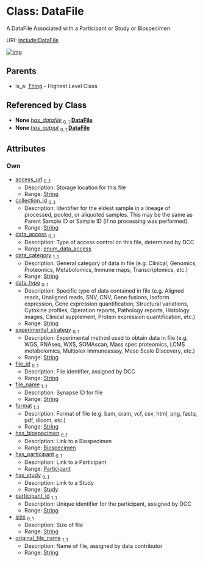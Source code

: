 
# Class: DataFile


A DataFile Associated with a Participant or Study or Biospecimen

URI: [include:DataFile](https://w3id.org/include/DataFile)


[![img](https://yuml.me/diagram/nofunky;dir:TB/class/[Thing],[Study],[Participant],[Study]<has_study%200..1-++[DataFile&#124;access_url:string%20%3F;collection_id:string%20%3F;data_access:enum_data_access%20%3F;data_category:string;data_type:string%20%3F;experimental_strategy:string%20%3F;file_id:string%20%3F;file_name:string;format:string;participant_id:string;size:string%20%3F;original_file_name:string],[Participant]<has_participant%200..1-++[DataFile],[Biospecimen]<has_biospecimen%200..1-++[DataFile],[Biospecimen]++-%20has_datafile%200..1>[DataFile],[Participant]++-%20has_datafile%200..1>[DataFile],[Assay]++-%20has_output%200..1>[DataFile],[Thing]^-[DataFile],[Biospecimen],[Assay])](https://yuml.me/diagram/nofunky;dir:TB/class/[Thing],[Study],[Participant],[Study]<has_study%200..1-++[DataFile&#124;access_url:string%20%3F;collection_id:string%20%3F;data_access:enum_data_access%20%3F;data_category:string;data_type:string%20%3F;experimental_strategy:string%20%3F;file_id:string%20%3F;file_name:string;format:string;participant_id:string;size:string%20%3F;original_file_name:string],[Participant]<has_participant%200..1-++[DataFile],[Biospecimen]<has_biospecimen%200..1-++[DataFile],[Biospecimen]++-%20has_datafile%200..1>[DataFile],[Participant]++-%20has_datafile%200..1>[DataFile],[Assay]++-%20has_output%200..1>[DataFile],[Thing]^-[DataFile],[Biospecimen],[Assay])

## Parents

 *  is_a: [Thing](Thing.md) - Highest Level Class

## Referenced by Class

 *  **None** *[has_datafile](has_datafile.md)*  <sub>0..1</sub>  **[DataFile](DataFile.md)**
 *  **None** *[has_output](has_output.md)*  <sub>0..1</sub>  **[DataFile](DataFile.md)**

## Attributes


### Own

 * [access_url](access_url.md)  <sub>0..1</sub>
     * Description: Storage location for this file
     * Range: [String](types/String.md)
 * [collection_id](collection_id.md)  <sub>0..1</sub>
     * Description: Identifier for the eldest sample in a lineage of processed, pooled, or aliquoted samples. This may be the same as Parent Sample ID or Sample ID (if no processing was performed).
     * Range: [String](types/String.md)
 * [data_access](data_access.md)  <sub>0..1</sub>
     * Description: Type of access control on this file, determined by DCC
     * Range: [enum_data_access](enum_data_access.md)
 * [data_category](data_category.md)  <sub>1..1</sub>
     * Description: General category of data in file (e.g. Clinical, Genomics, Proteomics, Metabolomics, Immune maps, Transcriptomics, etc.)
     * Range: [String](types/String.md)
 * [data_type](data_type.md)  <sub>0..1</sub>
     * Description: Specific type of data contained in file (e.g. Aligned reads, Unaligned reads, SNV, CNV, Gene fusions, Isoform expression, Gene expression quantification, Structural variations, Cytokine profiles, Operation reports, Pathology reports, Histology images, Clinical supplement, Protein expression quantification, etc.)
     * Range: [String](types/String.md)
 * [experimental_strategy](experimental_strategy.md)  <sub>0..1</sub>
     * Description: Experimental method used to obtain data in file (e.g. WGS, RNAseq, WXS, SOMAscan, Mass spec proteomics, LCMS metabolomics, Multiplex immunoassay, Meso Scale Discovery, etc.)
     * Range: [String](types/String.md)
 * [file_id](file_id.md)  <sub>0..1</sub>
     * Description: File identifier, assigned by DCC
     * Range: [String](types/String.md)
 * [file_name](file_name.md)  <sub>1..1</sub>
     * Description: Synapse ID for file
     * Range: [String](types/String.md)
 * [format](format.md)  <sub>1..1</sub>
     * Description: Format of file (e.g. bam, cram, vcf, csv, html, png, fastq, pdf, dicom, etc.)
     * Range: [String](types/String.md)
 * [has_biospecimen](has_biospecimen.md)  <sub>0..1</sub>
     * Description: Link to a Biospecimen
     * Range: [Biospecimen](Biospecimen.md)
 * [has_participant](has_participant.md)  <sub>0..1</sub>
     * Description: Link to a Participant
     * Range: [Participant](Participant.md)
 * [has_study](has_study.md)  <sub>0..1</sub>
     * Description: Link to a Study
     * Range: [Study](Study.md)
 * [participant_id](participant_id.md)  <sub>1..1</sub>
     * Description: Unique identifier for the participant, assigned by DCC
     * Range: [String](types/String.md)
 * [size](size.md)  <sub>0..1</sub>
     * Description: Size of file
     * Range: [String](types/String.md)
 * [original_file_name](original_file_name.md)  <sub>1..1</sub>
     * Description: Name of file, assigned by data contributor
     * Range: [String](types/String.md)
